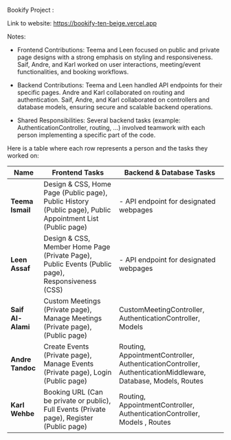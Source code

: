 Bookify Project : 

Link to website: https://bookify-ten-beige.vercel.app



Notes:

- Frontend Contributions:
    Teema and Leen focused on public and private page designs with a strong emphasis on styling and responsiveness.
    Saif, Andre, and Karl worked on user interactions, meeting/event functionalities, and booking workflows.

- Backend Contributions:
    Teema and Leen handled API endpoints for their specific pages.
    Andre and Karl collaborated on routing and authentication.
    Saif, Andre, and Karl collaborated on controllers and database models, ensuring secure and scalable backend operations.

- Shared Responsibilities:
    Several backend tasks (example: AuthenticationController, routing, ...) involved teamwork with each person implementing a specific part of the code.


Here is a table where each row represents a person and the tasks they worked on:
  

| **Name**           |  Frontend Tasks                                                                                    |     Backend & Database Tasks                                                                                    |
|--------------------|----------------------------------------------------------------------------------------------------|-----------------------------------------------------------------------------------------------------------------|
| **Teema Ismail**   | Design & CSS, Home Page (Public page), Public History (Public page), Public Appointment List (Public page)       | - API endpoint for designated webpages                                                                          |
| **Leen Assaf**     | Design & CSS, Member Home Page (Private Page), Public Events (Public page), Responsiveness (CSS)                 | - API endpoint for designated webpages                                                                          |
| **Saif Al-Alami**  | Custom Meetings (Private page), Manage Meetings (Private page), (Public page)             | CustomMeetingController, AuthenticationController, Models                                                       |
| **Andre Tandoc**   | Create Events (Private page), Manage Events (Private page), Login (Public page)                                        | Routing, AppointmentController, AuthenticationController, AuthenticationMiddleware, Database, Models, Routes    |
| **Karl Wehbe**     | Booking URL (Can be private or public), Full Events (Private page), Register (Public page)         | Routing, AppointmentController, AuthenticationController, Models , Routes                                        |

